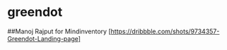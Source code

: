 # greendot
##Manoj Rajput for Mindinventory
[https://dribbble.com/shots/9734357-Greendot-Landing-page]
